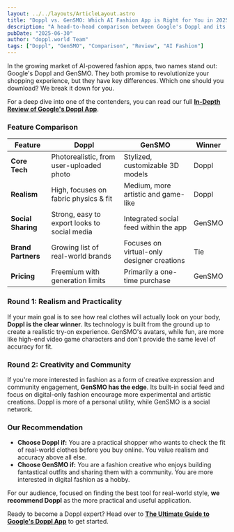 ```yaml
---
layout: ../../layouts/ArticleLayout.astro
title: "Doppl vs. GenSMO: Which AI Fashion App is Right for You in 2025?"
description: "A head-to-head comparison between Google's Doppl and its main competitor, GenSMO. We compare features, AI realism, cost, and clothing selection to help you choose."
pubDate: "2025-06-30"
author: "doppl.world Team"
tags: ["Doppl", "GenSMO", "Comparison", "Review", "AI Fashion"]
---
```


In the growing market of AI-powered fashion apps, two names stand out: Google's Doppl and GenSMO. They both promise to revolutionize your shopping experience, but they have key differences. Which one should you download? We break it down for you.

For a deep dive into one of the contenders, you can read our full **[In-Depth Review of Google's Doppl App](/blog/doppl-ai-review-2025)**.

### Feature Comparison

| Feature             | Doppl                                       | GenSMO                                      | Winner |
| ------------------- | ------------------------------------------- | ------------------------------------------- | ------ |
| **Core Tech**     | Photorealistic, from user-uploaded photo| Stylized, customizable 3D models            | Doppl  |
| **Realism**         | High, focuses on fabric physics & fit       | Medium, more artistic and game-like         | Doppl  |
| **Social Sharing**  | Strong, easy to export looks to social media| Integrated social feed within the app       | GenSMO |
| **Brand Partners**  | Growing list of real-world brands         | Focuses on virtual-only designer creations  | Tie    |
| **Pricing**         | Freemium with generation limits           | Primarily a one-time purchase               | GenSMO |

### Round 1: Realism and Practicality

If your main goal is to see how real clothes will actually look on your body, **Doppl is the clear winner**. Its technology is built from the ground up to create a realistic try-on experience. GenSMO's avatars, while fun, are more like high-end video game characters and don't provide the same level of accuracy for fit.

### Round 2: Creativity and Community

If you're more interested in fashion as a form of creative expression and community engagement, **GenSMO has the edge**. Its built-in social feed and focus on digital-only fashion encourage more experimental and artistic creations. Doppl is more of a personal utility, while GenSMO is a social network.

### Our Recommendation

*   **Choose Doppl if:** You are a practical shopper who wants to check the fit of real-world clothes before you buy online. You value realism and accuracy above all else.
*   **Choose GenSMO if:** You are a fashion creative who enjoys building fantastical outfits and sharing them with a community. You are more interested in digital fashion as a hobby.

For our audience, focused on finding the best tool for real-world style, **we recommend Doppl** as the more practical and useful application.

Ready to become a Doppl expert? Head over to **[The Ultimate Guide to Google's Doppl App](/blog/the-ultimate-guide-to-doppl)** to get started. 